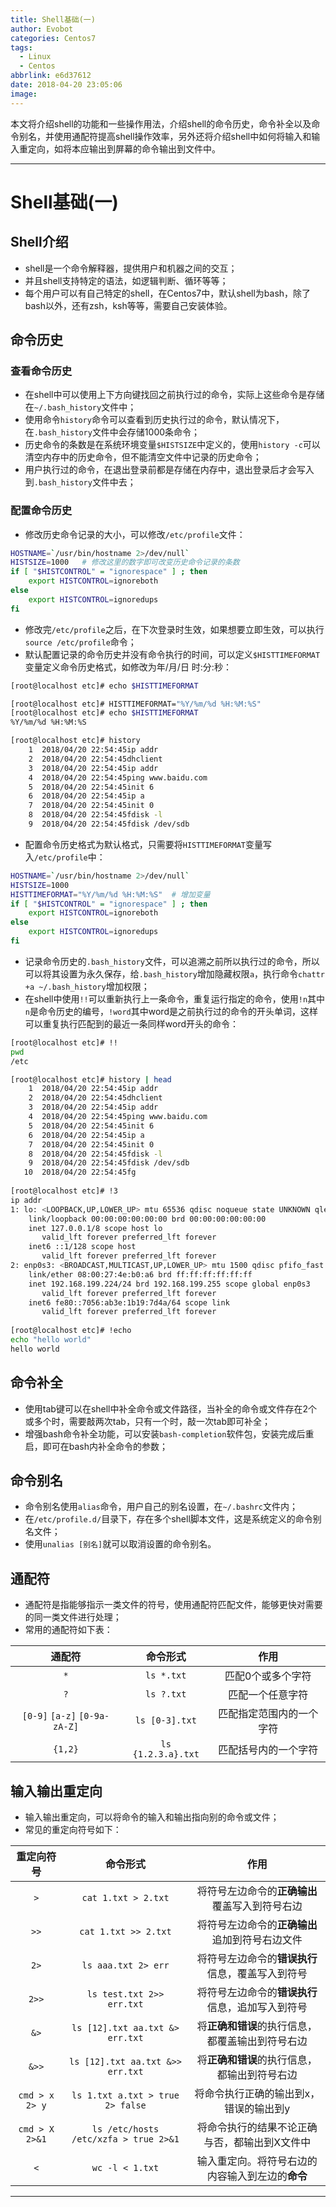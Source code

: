 ```yaml
---
title: Shell基础(一)
author: Evobot
categories: Centos7
tags:
  - Linux
  - Centos
abbrlink: e6d37612
date: 2018-04-20 23:05:06
image:
---
```




本文将介绍shell的功能和一些操作用法，介绍shell的命令历史，命令补全以及命令别名，并使用通配符提高shell操作效率，另外还将介绍shell中如何将输入和输入重定向，如将本应输出到屏幕的命令输出到文件中。

<!--more-->

---

# Shell基础(一)

## Shell介绍

- shell是一个命令解释器，提供用户和机器之间的交互；
- 并且shell支持特定的语法，如逻辑判断、循环等等；
- 每个用户可以有自己特定的shell，在Centos7中，默认shell为bash，除了bash以外，还有zsh，ksh等等，需要自己安装体验。

## 命令历史

### 查看命令历史

- 在shell中可以使用上下方向键找回之前执行过的命令，实际上这些命令是存储在`~/.bash_history`文件中；
- 使用命令`history`命令可以查看到历史执行过的命令，默认情况下，在`.bash_history`文件中会存储1000条命令；
- 历史命令的条数是在系统环境变量`$HISTSIZE`中定义的，使用`history -c`可以清空内存中的历史命令，但不能清空文件中记录的历史命令；
- 用户执行过的命令，在退出登录前都是存储在内存中，退出登录后才会写入到`.bash_history`文件中去；

### 配置命令历史

- 修改历史命令记录的大小，可以修改`/etc/profile`文件：

```bash
HOSTNAME=`/usr/bin/hostname 2>/dev/null`
HISTSIZE=1000	# 修改这里的数字即可改变历史命令记录的条数
if [ "$HISTCONTROL" = "ignorespace" ] ; then
    export HISTCONTROL=ignoreboth
else
    export HISTCONTROL=ignoredups
fi
```

- 修改完`/etc/profile`之后，在下次登录时生效，如果想要立即生效，可以执行`source /etc/profile`命令；
- 默认配置记录的命令历史并没有命令执行的时间，可以定义`$HISTTIMEFORMAT`变量定义命令历史格式，如修改为年/月/日 时:分:秒：

```bash
[root@localhost etc]# echo $HISTTIMEFORMAT

[root@localhost etc]# HISTTIMEFORMAT="%Y/%m/%d %H:%M:%S"
[root@localhost etc]# echo $HISTTIMEFORMAT
%Y/%m/%d %H:%M:%S

[root@localhost etc]# history 
    1  2018/04/20 22:54:45ip addr
    2  2018/04/20 22:54:45dhclient
    3  2018/04/20 22:54:45ip addr
    4  2018/04/20 22:54:45ping www.baidu.com
    5  2018/04/20 22:54:45init 6
    6  2018/04/20 22:54:45ip a
    7  2018/04/20 22:54:45init 0
    8  2018/04/20 22:54:45fdisk -l
    9  2018/04/20 22:54:45fdisk /dev/sdb
```

- 配置命令历史格式为默认格式，只需要将`HISTTIMEFORMAT`变量写入`/etc/profile`中：

```bash
HOSTNAME=`/usr/bin/hostname 2>/dev/null`
HISTSIZE=1000
HISTTIMEFORMAT="%Y/%m/%d %H:%M:%S"	# 增加变量
if [ "$HISTCONTROL" = "ignorespace" ] ; then
    export HISTCONTROL=ignoreboth
else
    export HISTCONTROL=ignoredups
fi
```

- 记录命令历史的`.bash_history`文件，可以追溯之前所以执行过的命令，所以可以将其设置为永久保存，给`.bash_history`增加隐藏权限`a`，执行命令`chattr +a ~/.bash_history`增加权限；
- 在shell中使用`!!`可以重新执行上一条命令，重复运行指定的命令，使用`!n`其中`n`是命令历史的编号，`!word`其中word是之前执行过的命令的开头单词，这样可以重复执行匹配到的最近一条同样word开头的命令：

```bash
[root@localhost etc]# !!
pwd
/etc

[root@localhost etc]# history | head
    1  2018/04/20 22:54:45ip addr
    2  2018/04/20 22:54:45dhclient
    3  2018/04/20 22:54:45ip addr
    4  2018/04/20 22:54:45ping www.baidu.com
    5  2018/04/20 22:54:45init 6
    6  2018/04/20 22:54:45ip a
    7  2018/04/20 22:54:45init 0
    8  2018/04/20 22:54:45fdisk -l
    9  2018/04/20 22:54:45fdisk /dev/sdb
   10  2018/04/20 22:54:45fg
   
[root@localhost etc]# !3
ip addr
1: lo: <LOOPBACK,UP,LOWER_UP> mtu 65536 qdisc noqueue state UNKNOWN qlen 1
    link/loopback 00:00:00:00:00:00 brd 00:00:00:00:00:00
    inet 127.0.0.1/8 scope host lo
       valid_lft forever preferred_lft forever
    inet6 ::1/128 scope host 
       valid_lft forever preferred_lft forever
2: enp0s3: <BROADCAST,MULTICAST,UP,LOWER_UP> mtu 1500 qdisc pfifo_fast state UP qlen 1000
    link/ether 08:00:27:4e:b0:a6 brd ff:ff:ff:ff:ff:ff
    inet 192.168.199.224/24 brd 192.168.199.255 scope global enp0s3
       valid_lft forever preferred_lft forever
    inet6 fe80::7056:ab3e:1b19:7d4a/64 scope link 
       valid_lft forever preferred_lft forever
       
[root@localhost etc]# !echo
echo "hello world"
hello world
```

## 命令补全

- 使用tab键可以在shell中补全命令或文件路径，当补全的命令或文件存在2个或多个时，需要敲两次tab，只有一个时，敲一次tab即可补全；
- 增强bash命令补全功能，可以安装`bash-completion`软件包，安装完成后重启，即可在bash内补全命令的参数；

## 命令别名

- 命令别名使用`alias`命令，用户自己的别名设置，在`~/.bashrc`文件内；
- 在`/etc/profile.d/`目录下，存在多个shell脚本文件，这是系统定义的命令别名文件；
- 使用`unalias [别名]`就可以取消设置的命令别名。

## 通配符

- 通配符是指能够指示一类文件的符号，使用通配符匹配文件，能够更快对需要的同一类文件进行处理；
- 常用的通配符如下表：

|              通配符              |       命令形式       |      作用      |
| :---------------------------: | :--------------: | :----------: |
|              `*`              |    `ls *.txt`    |  匹配0个或多个字符   |
|              `?`              |    `ls ?.txt`    |   匹配一个任意字符   |
| `[0-9]` `[a-z]` `[0-9a-zA-Z]` |  `ls [0-3].txt`  | 匹配指定范围内的一个字符 |
|            `{1,2}`            | `ls {1.2.3.a}.txt` |  匹配括号内的一个字符  |

## 输入输出重定向

- 输入输出重定向，可以将命令的输入和输出指向别的命令或文件；
- 常见的重定向符号如下：

|      重定向符号      |                 命令形式                  |             作用             |
| :-------------: | :-----------------------------------: | :------------------------: |
|       `>`       |          `cat 1.txt > 2.txt`          | 将符号左边命令的**正确输出**覆盖写入到符号右边  |
|      `>>`       |         `cat 1.txt >> 2.txt`          | 将符号左边命令的**正确输出**追加到符号右边文件  |
|      `2>`       |          `ls aaa.txt 2> err`          | 将符号左边命令的**错误执行**信息，覆盖写入到符号 |
|      `2>>`      |       `ls test.txt 2>> err.txt`       | 将符号左边命令的**错误执行**信息，追加写入到符号 |
|      `&>`       |    `ls [12].txt aa.txt &> err.txt`    | 将**正确和错误**的执行信息，都覆盖输出到符号右边 |
|      `&>>`      |   `ls [12].txt aa.txt &>> err.txt`    |  将**正确和错误**的执行信息，都输出到符号右边  |
| `cmd > x 2> y` |   `ls 1.txt a.txt > true 2> false`    |    将命令执行正确的输出到x，错误的输出到y    |
| `cmd > X 2>&1`  | `ls /etc/hosts /etc/xzfa > true 2>&1` |  将命令执行的结果不论正确与否，都输出到X文件中   |
|       `<`       |            `wc -l < 1.txt`            | 输入重定向。将符号右边的内容输入到左边的**命令** |

---

